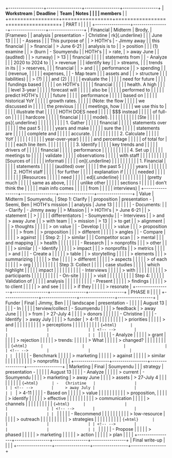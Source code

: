 +-----------------+-----------------+-----------------+-----------------+
| **Workstream**  | **Deadline**    | **Team          | **Notes**       |
|                 |                 | members**       |                 |
+=================+=================+=================+=================+
| PART I          |                 |                 |                 |
+-----------------+-----------------+-----------------+-----------------+
| Financial       | Midterm         | Brody,          | [Framewo        |
| analysis        | presentation -  | Christine       | rk]{.underline} |
|                 | June 13         |                 |                 |
| -   Assess      |                 |                 | This purpose of |
|     > HOTH's    | -   Jimmy away  |                 | this financial  |
|     > financial |     > June 6-21 |                 | analysis is to  |
|     > position  |                 |                 | (1) examine     |
|     > (burn     | -   Soumyendu   |                 | HOTH's          |
|     > rate,     |     > away June |                 | (audited)       |
|     > runway)   |     > 13        |                 | financial       |
|                 |                 |                 | statements from |
| -   Analyze     |                 |                 | 2020 to 2024 to |
|     > revenue   |                 |                 | identify key    |
|     > streams,  |                 |                 | trends in its   |
|     > reserves, |                 |                 | financial       |
|     > and       |                 |                 | performance     |
|     > spending  |                 |                 | (revenue,       |
|                 |                 |                 | expenses,       |
| -   Map team    |                 |                 | assets and      |
|     > structure |                 |                 | liabilities)    |
|     > (?)       |                 |                 | and (2)         |
|                 |                 |                 | evaluate the    |
|                 |                 |                 | need for future |
|                 |                 |                 | fundings based  |
|                 |                 |                 | on HOTH's       |
|                 |                 |                 | financial       |
|                 |                 |                 | health. A high  |
|                 |                 |                 | level 3-year    |
|                 |                 |                 | forecast will   |
|                 |                 |                 | also be         |
|                 |                 |                 | performed to    |
|                 |                 |                 | predict HOTH's  |
|                 |                 |                 | future          |
|                 |                 |                 | performance     |
|                 |                 |                 | based on        |
|                 |                 |                 | historical YoY  |
|                 |                 |                 | growth rates.   |
|                 |                 |                 | (Note: the flow |
|                 |                 |                 | we discussed in |
|                 |                 |                 | the previous    |
|                 |                 |                 | meetings, how   |
|                 |                 |                 | we use this to  |
|                 |                 |                 | illustrate that |
|                 |                 |                 | HOTH DOES need  |
|                 |                 |                 | \$\$\$ instead  |
|                 |                 |                 | of full-on      |
|                 |                 |                 | hardcore        |
|                 |                 |                 | financial       |
|                 |                 |                 | model).         |
|                 |                 |                 |                 |
|                 |                 |                 | [Ste            |
|                 |                 |                 | ps]{.underline} |
|                 |                 |                 |                 |
|                 |                 |                 | 1\. Gather      |
|                 |                 |                 | financial       |
|                 |                 |                 | statements over |
|                 |                 |                 | the past 5      |
|                 |                 |                 | years and make  |
|                 |                 |                 | sure the        |
|                 |                 |                 | statements are  |
|                 |                 |                 | complete and    |
|                 |                 |                 | accurate.       |
|                 |                 |                 |                 |
|                 |                 |                 | 2\. ⁠Calculate   |
|                 |                 |                 | YoY             |
|                 |                 |                 | (               |
|                 |                 |                 | year-over-year) |
|                 |                 |                 | and percentage  |
|                 |                 |                 | of total for    |
|                 |                 |                 | each line item. |
|                 |                 |                 |                 |
|                 |                 |                 | 3\. ⁠Identify    |
|                 |                 |                 | key trends and  |
|                 |                 |                 | drivers of      |
|                 |                 |                 | financial       |
|                 |                 |                 | performance     |
|                 |                 |                 |                 |
|                 |                 |                 | 4\. ⁠Set up      |
|                 |                 |                 | meetings to     |
|                 |                 |                 | validate        |
|                 |                 |                 | observations    |
|                 |                 |                 | with staff      |
|                 |                 |                 |                 |
|                 |                 |                 | [Sources of     |
|                 |                 |                 | informati       |
|                 |                 |                 | on]{.underline} |
|                 |                 |                 |                 |
|                 |                 |                 | 1\. Financial   |
|                 |                 |                 | statements      |
|                 |                 |                 | (audited) over  |
|                 |                 |                 | the past 5      |
|                 |                 |                 | years           |
|                 |                 |                 |                 |
|                 |                 |                 | 2\. ⁠HOTH staff  |
|                 |                 |                 | for further     |
|                 |                 |                 | explanation if  |
|                 |                 |                 | needed          |
|                 |                 |                 |                 |
|                 |                 |                 | [Resources      |
|                 |                 |                 | need            |
|                 |                 |                 | ed]{.underline} |
|                 |                 |                 |                 |
|                 |                 |                 | (pretty much    |
|                 |                 |                 | same as above,  |
|                 |                 |                 | unlike other    |
|                 |                 |                 | sections I      |
|                 |                 |                 | don't think the |
|                 |                 |                 | main info comes |
|                 |                 |                 | from            |
|                 |                 |                 | interviews)     |
+-----------------+-----------------+-----------------+-----------------+
| Value           | Midterm         | Soumyendu,      | Step 1: Clarify |
| proposition     | presentation -  | Seemi, Ben      | HOTH's mission  |
| analysis        | June 13         |                 |                 |
|                 |                 |                 | -   Documents:  |
| -   Clarify     | -   Jimmy away  |                 |     > Mission   |
|     > HOTH's    |     > June 6-21 |                 |     > statement |
|     >           |                 |                 |                 |
| differentiators | -   Soumyendu   |                 | -   Interviews  |
|     > and       |     > away June |                 |     > with team |
|     > mission   |     > 13        |                 |     > to get    |
|     > alignment |                 |                 |     > thoughts  |
|                 |                 |                 |     > on value  |
| -   Develop     |                 |                 |                 |
|     > value     |                 |                 |   > proposition |
|                 |                 |                 |     > from      |
|   > proposition |                 |                 |     > different |
|                 |                 |                 |     > angles    |
| -   Compare     |                 |                 |                 |
|     > against   |                 |                 | Step 2:         |
|     > similar   |                 |                 | Competitor scan |
|     > mental    |                 |                 | and mapping     |
|     > health    |                 |                 |                 |
|                 |                 |                 | -   Research    |
|    > nonprofits |                 |                 |     > other     |
|                 |                 |                 |     > similar   |
| -   Identify    |                 |                 |                 |
|     > impact    |                 |                 |    > nonprofits |
|     > metrics   |                 |                 |                 |
|     > and       |                 |                 | -   Create a    |
|                 |                 |                 |     > table     |
|  > storytelling |                 |                 |                 |
|     > elements  |                 |                 |   > summarizing |
|                 |                 |                 |     > the       |
|                 |                 |                 |     > different |
|                 |                 |                 |     > aspects   |
|                 |                 |                 |     > of each   |
|                 |                 |                 |     > org       |
|                 |                 |                 |                 |
|                 |                 |                 | Step 3: Collect |
|                 |                 |                 | case studies    |
|                 |                 |                 | which highlight |
|                 |                 |                 | impact          |
|                 |                 |                 |                 |
|                 |                 |                 | -   Interviews  |
|                 |                 |                 |     > with      |
|                 |                 |                 |                 |
|                 |                 |                 |  > participants |
|                 |                 |                 |                 |
|                 |                 |                 | -   On-site     |
|                 |                 |                 |     > visit     |
|                 |                 |                 |                 |
|                 |                 |                 | Step 4:         |
|                 |                 |                 | Validation of   |
|                 |                 |                 | analysis        |
|                 |                 |                 |                 |
|                 |                 |                 | -   Present     |
|                 |                 |                 |     > findings  |
|                 |                 |                 |     > to client |
|                 |                 |                 |     > and see   |
|                 |                 |                 |     > if they   |
|                 |                 |                 |     > resonate  |
+-----------------+-----------------+-----------------+-----------------+
| PHASE II        |                 |                 |                 |
+-----------------+-----------------+-----------------+-----------------+
| Funder          | Final           | Jimmy, Ben      |                 |
| landscape       | presentation -  |                 |                 |
|                 | August 13       |                 |                 |
| -   In          |                 |                 |                 |
| terview/collect | -   Soumyendu   |                 |                 |
|     > feedback  |     > away June |                 |                 |
|     > from      |     > 27-July 4 |                 |                 |
|     > donors    |                 |                 |                 |
|                 | -   Christine   |                 |                 |
| -   Identify    |     > away July |                 |                 |
|     > funder    |     > 4-11      |                 |                 |
|                 |                 |                 |                 |
|    > priorities |                 |                 |                 |
|     > and       |                 |                 |                 |
|                 |                 |                 |                 |
|   > perceptions |                 |                 |                 |
|                 |                 |                 |                 |
| ```{=html}      |                 |                 |                 |
| <!-- -->        |                 |                 |                 |
| ```             |                 |                 |                 |
| -   Analyze     |                 |                 |                 |
|     > grant     |                 |                 |                 |
|     > rejection |                 |                 |                 |
|     > trends:   |                 |                 |                 |
|     > What      |                 |                 |                 |
|     > changed?  |                 |                 |                 |
|                 |                 |                 |                 |
| ```{=html}      |                 |                 |                 |
| <!-- -->        |                 |                 |                 |
| ```             |                 |                 |                 |
| -   Benchmark   |                 |                 |                 |
|     > marketing |                 |                 |                 |
|     > against   |                 |                 |                 |
|     > similar   |                 |                 |                 |
|                 |                 |                 |                 |
|    > nonprofits |                 |                 |                 |
+-----------------+-----------------+-----------------+-----------------+
| Marketing       | Final           | Soumyendu       |                 |
| strategy        | presentation -  |                 |                 |
|                 | August 13       |                 |                 |
| -   Analyze     |                 |                 |                 |
|     > current   | -   Soumyendu   |                 |                 |
|     > marketing |     > away June |                 |                 |
|     > assets    |     > 27-July 4 |                 |                 |
|                 |                 |                 |                 |
| ```{=html}      | -   Christine   |                 |                 |
| <!-- -->        |     > away July |                 |                 |
| ```             |     > 4-11      |                 |                 |
| -   Based on    |                 |                 |                 |
|     > value     |                 |                 |                 |
|                 |                 |                 |                 |
|  > proposition, |                 |                 |                 |
|     > identify  |                 |                 |                 |
|     > effective |                 |                 |                 |
|                 |                 |                 |                 |
| > communication |                 |                 |                 |
|     > channels  |                 |                 |                 |
|                 |                 |                 |                 |
| ```{=html}      |                 |                 |                 |
| <!-- -->        |                 |                 |                 |
| ```             |                 |                 |                 |
| -   Recommend   |                 |                 |                 |
|                 |                 |                 |                 |
|  > low-resource |                 |                 |                 |
|     > outreach  |                 |                 |                 |
|                 |                 |                 |                 |
|    > strategies |                 |                 |                 |
|                 |                 |                 |                 |
| ```{=html}      |                 |                 |                 |
| <!-- -->        |                 |                 |                 |
| ```             |                 |                 |                 |
| -   Propose     |                 |                 |                 |
|     > phased    |                 |                 |                 |
|     > marketing |                 |                 |                 |
|     > action    |                 |                 |                 |
|     > plan      |                 |                 |                 |
+-----------------+-----------------+-----------------+-----------------+
| Final write-up  |                 |                 |                 |
+-----------------+-----------------+-----------------+-----------------+

